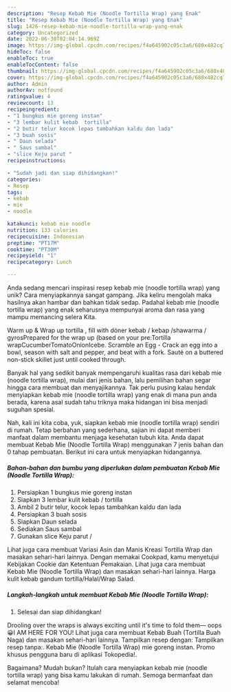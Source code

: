 ```yaml
---
description: "Resep Kebab Mie (Noodle Tortilla Wrap) yang Enak"
title: "Resep Kebab Mie (Noodle Tortilla Wrap) yang Enak"
slug: 1426-resep-kebab-mie-noodle-tortilla-wrap-yang-enak
category: Uncategorized
date: 2022-06-30T02:04:14.969Z
image: https://img-global.cpcdn.com/recipes/f4a645902c05c3a6/680x482cq70/kebab-mie-noodle-tortilla-wrap-foto-resep-utama.jpg
hideToc: false
enableToc: true
enableTocContent: false
thumbnail: https://img-global.cpcdn.com/recipes/f4a645902c05c3a6/680x482cq70/kebab-mie-noodle-tortilla-wrap-foto-resep-utama.jpg
cover: https://img-global.cpcdn.com/recipes/f4a645902c05c3a6/680x482cq70/kebab-mie-noodle-tortilla-wrap-foto-resep-utama.jpg
author: Admin
authorAv: notfound
ratingvalue: 4
reviewcount: 13
recipeingredient:
- "1 bungkus mie goreng instan"
- "3 lembar kulit kebab  tortilla"
- "2 butir telur kocok lepas tambahkan kaldu dan lada"
- "3 buah sosis"
- " Daun selada"
- " Saus sambal"
- "slice Keju parut "
recipeinstructions:

- "Sudah jadi dan siap dihidangkan!"
categories:
- Resep
tags:
- kebab
- mie
- noodle

katakunci: kebab mie noodle 
nutrition: 133 calories
recipecuisine: Indonesian
preptime: "PT17M"
cooktime: "PT30M"
recipeyield: "1"
recipecategory: Lunch

---
```





Anda sedang mencari inspirasi resep kebab mie (noodle tortilla wrap) yang unik? Cara menyiapkannya sangat gampang. Jika keliru mengolah maka hasilnya akan hambar dan bahkan tidak sedap. Padahal kebab mie (noodle tortilla wrap) yang enak seharusnya mempunyai aroma dan rasa yang mampu memancing selera Kita.





Warm up &amp; Wrap up tortilla , fill with döner kebab / kebap /shawarma / gyrosPrepared for the wrap up (based on your pre:Tortilla wrapCucumberTomatoOnionIcebe. Scramble an Egg - Crack an egg into a bowl, season with salt and pepper, and beat with a fork. Sauté on a buttered non-stick skillet just until cooked through.

Banyak hal yang sedikit banyak mempengaruhi kualitas rasa dari kebab mie (noodle tortilla wrap), mulai dari jenis bahan, lalu pemilihan bahan segar hingga cara membuat dan menyajikannya. Tak perlu pusing kalau hendak menyiapkan kebab mie (noodle tortilla wrap) yang enak di mana pun anda berada, karena asal sudah tahu triknya maka hidangan ini bisa menjadi suguhan spesial.






Nah, kali ini kita coba, yuk, siapkan kebab mie (noodle tortilla wrap) sendiri di rumah. Tetap berbahan yang sederhana, sajian ini dapat memberi manfaat dalam membantu menjaga kesehatan tubuh kita. Anda dapat membuat Kebab Mie (Noodle Tortilla Wrap) menggunakan 7 jenis bahan dan 0 tahap pembuatan. Berikut ini cara untuk menyiapkan hidangannya.

<!--inarticleads1-->

##### Bahan-bahan dan bumbu yang diperlukan dalam pembuatan Kebab Mie (Noodle Tortilla Wrap):

1. Persiapkan 1 bungkus mie goreng instan
1. Siapkan 3 lembar kulit kebab / tortilla
1. Ambil 2 butir telur, kocok lepas tambahkan kaldu dan lada
1. Persiapkan 3 buah sosis
1. Siapkan  Daun selada
1. Sediakan  Saus sambal
1. Gunakan slice Keju parut /


Lihat juga cara membuat Variasi Asin dan Manis Kreasi Tortilla Wrap dan masakan sehari-hari lainnya. Dengan memakai Cookpad, kamu menyetujui Kebijakan Cookie dan Ketentuan Pemakaian. Lihat juga cara membuat Kebab Mie (Noodle Tortilla Wrap) dan masakan sehari-hari lainnya. Harga kulit kebab gandum tortilla/Halal/Wrap Salad. 

<!--inarticleads2-->

##### Langkah-langkah untuk membuat Kebab Mie (Noodle Tortilla Wrap):


1. Selesai dan siap dihidangkan!

Drooling over the wraps is always exciting until it&#39;s time to fold them— oops 😀I AM HERE FOR YOU! Lihat juga cara membuat Kebab Buah (Tortilla Buah Naga) dan masakan sehari-hari lainnya. Tampilkan resep dengan: Tampilkan resep tanpa:. Kebab Mie (Noodle Tortilla Wrap) mie goreng instan. Promo khusus pengguna baru di aplikasi Tokopedia!. 

Bagaimana? Mudah bukan? Itulah cara menyiapkan kebab mie (noodle tortilla wrap) yang bisa kamu lakukan di rumah. Semoga bermanfaat dan selamat mencoba!
